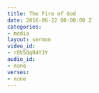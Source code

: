```yaml
---
title: The Fire of God
date: 2016-06-22 00:00:00 Z
categories:
- media
layout: sermon
video_id:
- rBV5QqR4YJY
audio_id:
- none
verses:
- none
---
```


